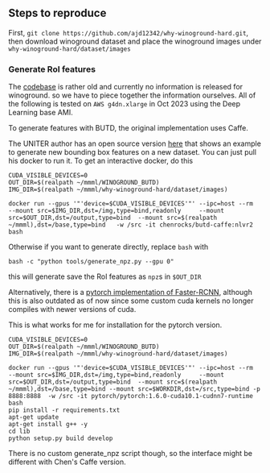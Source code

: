 ## Steps to reproduce

First, `git clone https://github.com/ajd12342/why-winoground-hard.git`, then download winoground dataset and place the winoground images under `why-winoground-hard/dataset/images`

### Generate RoI features
The [codebase](https://github.com/ChenRocks/UNITER/tree/master) is rather old and currently no information is released for winoground. so we have to piece together the information ourselves. All of the following is tested on `AWS g4dn.xlarge` in Oct 2023 using the Deep Learning base AMI.

To generate features with BUTD, the original implementation uses Caffe.

The UNITER author has an open source version [here](https://github.com/ChenRocks/BUTD-UNITER-NLVR2.git) that shows an example to generate new bounding box features on a new dataset. You can just pull his docker to run it. 
To get an interactive docker, do this
```
CUDA_VISIBLE_DEVICES=0
OUT_DIR=$(realpath ~/mmml/WINOGROUND_BUTD)
IMG_DIR=$(realpath ~/mmml/why-winoground-hard/dataset/images)

docker run --gpus '"'device=$CUDA_VISIBLE_DEVICES'"' --ipc=host --rm     --mount src=$IMG_DIR,dst=/img,type=bind,readonly     --mount src=$OUT_DIR,dst=/output,type=bind  --mount src=$(realpath ~/mmml),dst=/base,type=bind   -w /src -it chenrocks/butd-caffe:nlvr2     bash
```
Otherwise if you want to generate directly, replace `bash` with
```
bash -c "python tools/generate_npz.py --gpu 0"
```
this will generate save the RoI features as `npz`s in `$OUT_DIR`


Alternatively, there is a [pytorch implementation of Faster-RCNN](https://github.com/shilrley6/Faster-R-CNN-with-model-pretrained-on-Visual-Genome.git), although this is also outdated as of now since some custom cuda kernels no longer compiles with newer versions of cuda.

This is what works for me for installation for the pytorch version.
```
CUDA_VISIBLE_DEVICES=0
OUT_DIR=$(realpath ~/mmml/WINOGROUND_BUTD)
IMG_DIR=$(realpath ~/mmml/why-winoground-hard/dataset/images)

docker run --gpus '"'device=$CUDA_VISIBLE_DEVICES'"' --ipc=host --rm     --mount src=$IMG_DIR,dst=/img,type=bind,readonly     --mount src=$OUT_DIR,dst=/output,type=bind  --mount src=$(realpath ~/mmml),dst=/base,type=bind --mount src=$WORKDIR,dst=/src,type=bind -p 8888:8888  -w /src -it pytorch/pytorch:1.6.0-cuda10.1-cudnn7-runtime bash
pip install -r requirements.txt
apt-get update
apt-get install g++ -y
cd lib
python setup.py build develop
```
There is no custom generate_npz script though, so the interface might be different with Chen's Caffe version.
